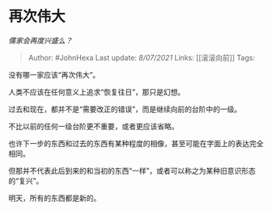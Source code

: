 # 再次伟大
*儒家会再度兴盛么？*

> Author: #JohnHexa 
Last update: *8/07/2021* 
Links: [[滚滚向前]] 
Tags:   

没有哪一家应该“再次伟大”。

人类不应该在任何意义上追求“恢复往日”，那只是幻想。

过去和现在，都并不是“需要改正的错误”，而是继续向前的台阶中的一级。

不比以前的任何一级台阶更不重要，或者更应该省略。

也许下一步的东西和过去的东西有某种程度的相像，甚至可能在字面上的表达完全相同。

但那并不代表此后到来的和当初的东西“一样”，或者可以称之为某种旧意识形态的“复兴”。

明天，所有的东西都是新的。

  
  
